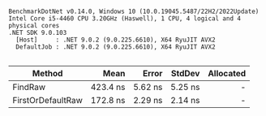 ```

BenchmarkDotNet v0.14.0, Windows 10 (10.0.19045.5487/22H2/2022Update)
Intel Core i5-4460 CPU 3.20GHz (Haswell), 1 CPU, 4 logical and 4 physical cores
.NET SDK 9.0.103
  [Host]     : .NET 9.0.2 (9.0.225.6610), X64 RyuJIT AVX2
  DefaultJob : .NET 9.0.2 (9.0.225.6610), X64 RyuJIT AVX2


```
| Method            | Mean     | Error   | StdDev  | Allocated |
|------------------ |---------:|--------:|--------:|----------:|
| FindRaw           | 423.4 ns | 5.62 ns | 5.25 ns |         - |
| FirstOrDefaultRaw | 172.8 ns | 2.29 ns | 2.14 ns |         - |
